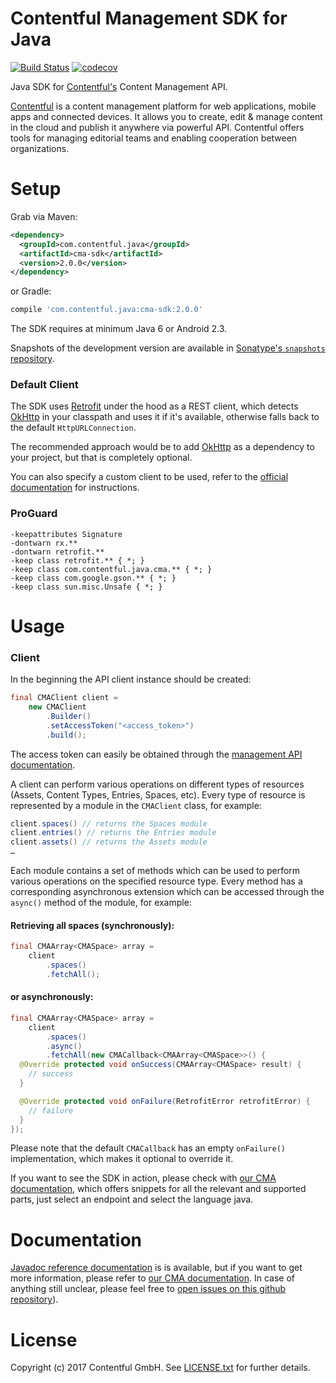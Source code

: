Contentful Management SDK for Java
==================================

[![Build Status](https://travis-ci.org/contentful/contentful-management.java.svg)](https://travis-ci.org/contentful/contentful-management.java/builds#)
[![codecov](https://codecov.io/gh/contentful/contentful-management.java/branch/master/graph/badge.svg)](https://codecov.io/gh/contentful/contentful-management.java)

Java SDK for [Contentful's][1] Content Management API.

[Contentful][1] is a content management platform for web applications, mobile apps and connected devices. It allows you to create, edit & manage content in the cloud and publish it anywhere via powerful API. Contentful offers tools for managing editorial teams and enabling cooperation between organizations.

Setup
=====

Grab via Maven:
```xml
<dependency>
  <groupId>com.contentful.java</groupId>
  <artifactId>cma-sdk</artifactId>
  <version>2.0.0</version>
</dependency>
```
or Gradle:
```groovy
compile 'com.contentful.java:cma-sdk:2.0.0'
```

The SDK requires at minimum Java 6 or Android 2.3.

Snapshots of the development version are available in [Sonatype's `snapshots` repository][snap].

### Default Client

The SDK uses [Retrofit][2] under the hood as a REST client, which detects [OkHttp][3] in your classpath and uses it if it's available, otherwise falls back to the default `HttpURLConnection`.

The recommended approach would be to add [OkHttp][3] as a dependency to your project, but that is completely optional.

You can also specify a custom client to be used, refer to the [official documentation][4] for instructions.

### ProGuard

```
-keepattributes Signature
-dontwarn rx.**
-dontwarn retrofit.**
-keep class retrofit.** { *; }
-keep class com.contentful.java.cma.** { *; }
-keep class com.google.gson.** { *; }
-keep class sun.misc.Unsafe { *; }
```

Usage
=====

### Client

In the beginning the API client instance should be created:

```java
final CMAClient client =
    new CMAClient
        .Builder()
        .setAccessToken("<access_token>")
        .build();
```

The access token can easily be obtained through the [management API documentation](https://www.contentful.com/developers/documentation/content-management-api/#getting-started).

A client can perform various operations on different types of resources (Assets, Content Types, Entries, Spaces, etc). Every type of resource is represented by a module in the `CMAClient` class, for example:

```java
client.spaces() // returns the Spaces module
client.entries() // returns the Entries module
client.assets() // returns the Assets module
…
```

Each module contains a set of methods which can be used to perform various operations on the specified resource type. Every method has a corresponding asynchronous extension which can be accessed through the `async()` method of the module, for example:

#### Retrieving all spaces (synchronously):

```java
final CMAArray<CMASpace> array =
    client
        .spaces()
        .fetchAll();
```

#### or asynchronously:

```java
final CMAArray<CMASpace> array =
    client
        .spaces()
        .async()
        .fetchAll(new CMACallback<CMAArray<CMASpace>>() {
  @Override protected void onSuccess(CMAArray<CMASpace> result) {
    // success
  }

  @Override protected void onFailure(RetrofitError retrofitError) {
    // failure
  }
});
```

Please note that the default `CMACallback` has an empty `onFailure()` implementation, which makes it optional to override it.

If you want to see the SDK in action, please check with [our CMA documentation][docs], which offers snippets for all the relevant and supported parts, just select an endpoint and select the language java.

Documentation
=============

[Javadoc reference documentation][4] is is available, but if you want to get more information, please refer to [our CMA documentation][docs]. In case of anything still unclear, please feel free to [open issues on this github repository](../../issues)).

License
=======

Copyright (c) 2017 Contentful GmbH. See [LICENSE.txt][5] for further details.


 [1]: https://www.contentful.com
 [2]: https://square.github.io/retrofit
 [3]: https://square.github.io/okhttp
 [4]: https://contentful.github.io/contentful-management.java
 [5]: LICENSE.txt
 [snap]: https://oss.sonatype.org/content/repositories/snapshots/
 [docs]: https://www.contentful.com/developers/docs/references/content-management-api/
